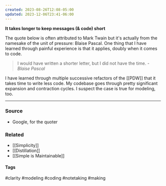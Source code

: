 ```yaml
---
created: 2023-08-26T12:08-05:00
updated: 2023-12-06T23:41-06:00
---
```

**It takes longer to keep messages (& code) short**

The quote below is often attributed to Mark Twain but  it's actually from the namesake of the unit of pressure: Blaise Pascal. One thing that I have learned through painful experience is that it applies, doubly when it comes to code.

> I would have written a shorter letter, but I did not have the time. *- Blaise Pascal*

I have learned through multiple successive refactors of the [[PDW]] that it takes time to write less code. My codebase goes through pretty significant expansion and contraction cycles. I suspect the case is true for modeling, too.

---
### Source
- Google, for the quoter

### Related
- [[Simplicity]]
- [[Distillation]]
- [[Simple is Maintainable]]

#### Tags
#clarity #modeling #coding #notetaking #making 